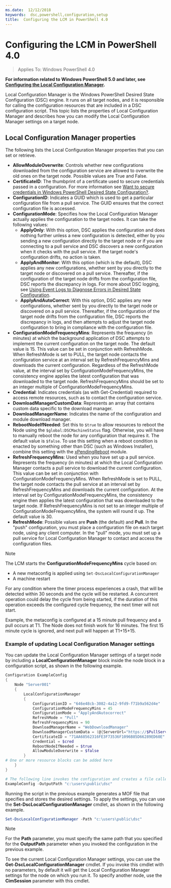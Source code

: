 ```yaml
---
ms.date:  12/12/2018
keywords:  dsc,powershell,configuration,setup
title:  Configuring the LCM in PowerShell 4.0
---
```

# Configuring the LCM in PowerShell 4.0

>Applies To: Windows PowerShell 4.0

**For information related to Windows PowerShell 5.0 and later, see [Configuring the Local Configuration Manager](metaConfig.md).**

Local Configuration Manager is the Windows PowerShell Desired State Configuration (DSC) engine.
It runs on all target nodes,
and it is responsible for calling the configuration resources
that are included in a DSC configuration script.
This topic lists the properties of Local Configuration Manager
and describes how you can modify the Local Configuration Manager settings on a target node.

## Local Configuration Manager properties

The following lists the Local Configuration Manager properties that you can set or retrieve.

- **AllowModuleOverwrite**: Controls whether new configurations downloaded from the configuration service are allowed to overwrite the old ones on the target node. Possible values are True and False.
- **CertificateID**: The thumbprint of a certificate used to secure credentials passed in a configuration. For more information see [Want to secure credentials in Windows PowerShell Desired State Configuration?](https://blogs.msdn.microsoft.com/powershell/2014/01/31/want-to-secure-credentials-in-windows-powershell-desired-state-configuration/).
- **ConfigurationID**: Indicates a GUID which is used to get a particular configuration file from a pull service. The GUID ensures that the correct configuration file is accessed.
- **ConfigurationMode**: Specifies how the Local Configuration Manager actually applies the configuration to the target nodes. It can take the following values:
  - **ApplyOnly**: With this option, DSC applies the configuration and does nothing further unless a new configuration is detected, either by you sending a new configuration directly to the target node or if you are connecting to a pull service and DSC discovers a new configuration when it checks with the pull service. If the target node's configuration drifts, no action is taken.
  - **ApplyAndMonitor**: With this option (which is the default), DSC applies any new configurations, whether sent by you directly to the target node or discovered on a pull service. Thereafter, if the configuration of the target node drifts from the configuration file, DSC reports the discrepancy in logs. For more about DSC logging, see [Using Event Logs to Diagnose Errors in Desired State Configuration](https://blogs.msdn.com/b/powershell/archive/2014/01/03/using-event-logs-to-diagnose-errors-in-desired-state-configuration.aspx).
  - **ApplyAndAutoCorrect**: With this option, DSC applies any new configurations, whether sent by you directly to the target node or discovered on a pull service. Thereafter, if the configuration of the target node drifts from the configuration file, DSC reports the discrepancy in logs, and then attempts to adjust the target node configuration to bring in compliance with the configuration file.
- **ConfigurationModeFrequencyMins**: Represents the frequency (in minutes) at which the background application of DSC attempts to implement the current configuration on the target node. The default value is 15. This value can be set in conjunction with RefreshMode. When RefreshMode is set to PULL, the target node contacts the configuration service at an interval set by RefreshFrequencyMins and downloads the current configuration. Regardless of the RefreshMode value, at the interval set by ConfigurationModeFrequencyMins, the consistency engine applies the latest configuration that was downloaded to the target node. RefreshFrequencyMins should be set to an integer multiple of ConfigurationModeFrequencyMins.
- **Credential**: Indicates credentials (as with Get-Credential) required to access remote resources, such as to contact the configuration service.
- **DownloadManagerCustomData**: Represents an array that contains custom data specific to the download manager.
- **DownloadManagerName**: Indicates the name of the configuration and module download manager.
- **RebootNodeIfNeeded**: Set this to `$true` to allow resources to reboot the Node using the `$global:DSCMachineStatus` flag. Otherwise, you will have to manually reboot the node for any configuration that requires it. The default value is `$false`. To use this setting when a reboot condition is enacted by something other than DSC (such as Windows Installer), combine this setting with the [xPendingReboot](https://github.com/powershell/xpendingreboot) module.
- **RefreshFrequencyMins**: Used when you have set up a pull service. Represents the frequency (in minutes) at which the Local Configuration Manager contacts a pull service to download the current configuration. This value can be set in conjunction with ConfigurationModeFrequencyMins. When RefreshMode is set to PULL, the target node contacts the pull service at an interval set by RefreshFrequencyMins and downloads the current configuration. At the interval set by ConfigurationModeFrequencyMins, the consistency engine then applies the latest configuration that was downloaded to the target node. If RefreshFrequencyMins is not set to an integer multiple of ConfigurationModeFrequencyMins, the system will round it up. The default value is 30.
- **RefreshMode**: Possible values are **Push** (the default) and **Pull**. In the "push" configuration, you must place a configuration file on each target node, using any client computer. In the "pull" mode, you must set up a pull service for Local Configuration Manager to contact and access the configuration files.

> [!NOTE]
> The LCM starts the **ConfigurationModeFrequencyMins** cycle based on:
>
> - A new metaconfig is applied using `Set-DscLocalConfigurationManager`
> - A machine restart
>
> For any condition where the timer process experiences a crash, that will be detected within 30 seconds and the cycle will be restarted.
> A concurrent operation could delay the cycle from being started, if the duration of this operation exceeds the configured cycle frequency, the next timer will not start.
>
> Example, the metaconfig is configured at a 15 minute pull frequency and a pull occurs at T1.  The Node does not finish work for 16 minutes.  The first 15 minute cycle is ignored, and next pull will happen at T1+15+15.

### Example of updating Local Configuration Manager settings

You can update the Local Configuration Manager settings of a target node
by including a **LocalConfigurationManager** block inside the node block in a configuration script,
as shown in the following example.

```powershell
Configuration ExampleConfig
{
    Node "Server001"
    {
        LocalConfigurationManager
        {
            ConfigurationID = "646e48cb-3082-4a12-9fd9-f71b9a562d4e"
            ConfigurationModeFrequencyMins = 45
            ConfigurationMode = "ApplyAndAutocorrect"
            RefreshMode = "Pull"
            RefreshFrequencyMins = 90
            DownloadManagerName = "WebDownloadManager"
            DownloadManagerCustomData = (@{ServerUrl="https://$PullService/psdscpullserver.svc"})
            CertificateID = "71AA68562316FE3F73536F1096B85D66289ED60E"
            Credential = $cred
            RebootNodeIfNeeded = $true
            AllowModuleOverwrite = $false
        }
# One or more resource blocks can be added here
    }
}

# The following line invokes the configuration and creates a file called Server001.meta.mof at the specified path
ExampleConfig -OutputPath "c:\users\public\dsc"
```

Running the script in the previous example generates a MOF file
that specifies and stores the desired settings.
To apply the settings, you can use the **Set-DscLocalConfigurationManager** cmdlet,
as shown in the following example.

```powershell
Set-DscLocalConfigurationManager -Path "c:\users\public\dsc"
```

> [!NOTE]
> For the **Path** parameter, you must specify the same path that you specified for the **OutputPath** parameter when you invoked the configuration in the previous example.

To see the current Local Configuration Manager settings,
you can use the **Get-DscLocalConfigurationManager** cmdlet.
If you invoke this cmdlet with no parameters,
by default it will get the Local Configuration Manager settings
for the node on which you run it.
To specify another node, use the **CimSession** parameter with this cmdlet.

